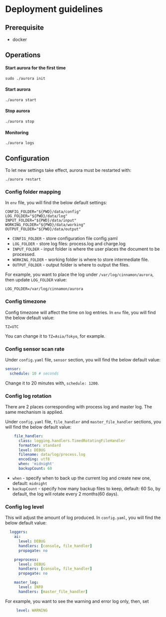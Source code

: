 # Deployment guidelines
## Prerequisite
  * docker  
 
## Operations
#### Start aurora for the first time
```shell script
sudo ./aurora init
```

#### Start aurora
    
```shell script
./aurora start
```

#### Stop aurora

```shell script
./aurora stop
```

#### Monitoring
```shell script
./aurora logs
```

## Configuration
To let new settings take effect, aurora must be restarted with:

```shell script
./aurora restart
```

### Config folder mapping
In `env` file, you will find the below default settings:
```shell script
CONFIG_FOLDER="${PWD}/data/config"
LOG_FOLDER="${PWD}/data/log"
INPUT_FOLDER="${PWD}/data/input"
WORKING_FOLDER="${PWD}/data/working"
OUTPUT_FOLDER="${PWD}/data/output"
```

  * `CONFIG_FOLDER` - store configuration file config.yaml
  * `LOG_FOLDER` - store log files: process.log and charge.log
  * `INPUT_FOLDER` - input folder is where the user places the document to be processed.
  * `WORKING_FOLDER` - working folder is where to store intermediate file.
  * `OUTPUT_FOLDER` - output folder is where to output the files.

For example, you want to place the log under `/var/log/cinnamon/aurora`, then update `LOG_FOLDER` value:
```shell script
LOG_FOLDER=/var/log/cinnamon/aurora
```

### Config timezone
Config timezone will affect the time on log entries.
In `env` file, you will find the below default value:
```shell script
TZ=UTC
```

You can change it to `TZ=Asia/Tokyo`, for example.


### Config sensor scan rate
Under `config.yaml` file, `sensor` section, you will find the below default value:
```yaml
sensor:
  schedule: 10 # seconds
```

Change it to 20 minutes with, `schedule: 1200`.

### Config log rotation
There are 2 places corresponding with process log and master log. The same mechanism is applied.

Under `config.yaml` file, `file_handler` and `master_file_handler` sections, you will find the below default value:
```yaml
    file_handler:
      class: logging.handlers.TimedRotatingFileHandler
      formatter: standard
      level: DEBUG
      filename: data/log/process.log
      encoding: utf8
      when: 'midnight'
      backupCount: 60
```

  * `when` - specify when to back up the current log and create new one, default: `midnight`
  * `backupCount` - specify how many backup files to keep, default: 60 So, by default, the log will rotate every 2 months(60 days).


### Config log level
This will adjust the amount of log produced.
In `config.yaml`, you will find the below default value:
```yaml
  loggers:
    ai:
      level: DEBUG
      handlers: [console, file_handler]
      propagate: no

    preprocess:
      level: DEBUG
      handlers: [console, file_handler]
      propagate: no

    master_log:
      level: INFO
      handlers: [master_file_handler]
```

For example, you want to see the warning and error log only, then, set
 ```yaml
      level: WARNING
```
